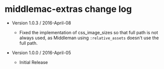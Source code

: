 middlemac-extras change log
===========================

- Version 1.0.3 / 2016-April-08

  - Fixed the implementation of css_image_sizes so that full path is not
    always used, as Middleman using `:relative_assets` doesn't use the full
    path.

- Version 1.0.0 / 2016-April-05

  - Initial Release
